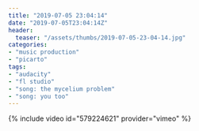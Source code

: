 ```yaml
---
title: "2019-07-05 23:04:14"
date: "2019-07-05T23:04:14Z"
header:
  teaser: "/assets/thumbs/2019-07-05-23-04-14.jpg"
categories:
- "music production"
- "picarto"
tags:
- "audacity"
- "fl studio"
- "song: the mycelium problem"
- "song: you too"
---
```

{% include video id="579224621" provider="vimeo" %}
